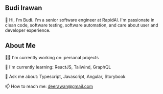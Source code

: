 ## Budi Irawan

👋 Hi, I'm Budi. I'm a senior software engineer at RapidAI. I'm passionate in clean code, software testing, software automation, and care about user and developer experience. 

## About Me

👩‍💻 I'm currently working on: personal projects

🧠 I'm currently learning: ReactJS, Tailwind, GraphQL

💬 Ask me about: Typescript, Javascript, Angular, Storybook

📫 How to reach me: deerawan@gmail.com
